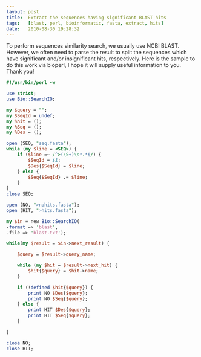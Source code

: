 ```yaml
---
layout:	post
title:	Extract the sequences having significant BLAST hits
tags:	[blast, perl, bioinformatic, fasta, extract, hits]
date:	2010-08-30 19:28:32
---
```


To perform sequences similarity search, we usually use NCBI BLAST. However, we often need to parse the result to split the sequences which have significant and/or insignificant hits, respectively. Here is the sample to do this work via bioperl, I hope it will supply useful information to you. Thank you!

``` perl
#!/usr/bin/perl -w

use strict;
use Bio::SearchIO;

my $query = "";
my $SeqId = undef;
my %hit = ();
my %Seq = ();
my %Des = ();

open (SEQ, "seq.fasta");
while (my $line = <SEQ>) {
	if ($line =~ /^>(\S+)\s*.*$/) {
		$SeqId = $1;
		$Des{$SeqId} = $line;
	} else {
		$Seq{$SeqId} .= $line;
	}
}
close SEQ;

open (NO, ">nohits.fasta");
open (HIT, ">hits.fasta");

my $in = new Bio::SearchIO(
-format => 'blast',
-file => 'blast.txt');

while(my $result = $in->next_result) {

	$query = $result->query_name;

	while (my $hit = $result->next_hit) {
		$hit{$query} = $hit->name;
	}

	if (!defined $hit{$query}) {
		print NO $Des{$query};
		print NO $Seq{$query};
	} else {
		print HIT $Des{$query};
		print HIT $Seq{$query};
	}

}

close NO;
close HIT;
```

